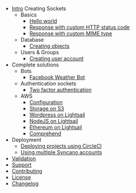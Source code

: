 - [Intro](intro)
  Creating Sockets
  - Basics
    - [Hello world](/basics/hello-world)
    - [Response with custom HTTP status code](/basics/custom-http-status-code)
    - [Response with custom MIME type](/basics/custom-mime-type)
  - Database
    - [Creating objects](/database/creating-objects)
  - Users & Groups
    - [Creating user account](/users-groups/creating-user-account)
    <!-- - [Creating user group](/users-groups/creating-user-group) -->
    <!-- - [Adding user to the group](/users-groups/adding-user-to-the-group) -->
  <!-- - Authorization and Authentication -->
    <!-- - [Simple authentication](/auth/simple) -->
    <!-- - [Group-based authorization](/auth/simple) -->
- Complete solutions
  - Bots
    - [Facebook Weather Bot](/solutions/weather-bot)
  - Authentication sockets
    - [Two factor authentication](/solutions/two-factor-auth)
  - AWS
    - [Configuration ](/solutions/aws-config)
    - [Storage on S3](/solutions/aws-storage)
    - [Wordpress on Lightsail](/solutions/aws-wordpress)
    - [NodeJS on Lightsail](/solutions/aws-node)
    - [Ethereum on Lightsail](/solutions/aws-ethereum)
    - [Comprehend](/solutions/aws-comprehend)
- Deployment
  - [Deploying projects using CircleCI](/deployment/circle-ci)
  - [Using multiple Syncano accounts](/deployment/multiple-accounts)
- [Validation](/solutions/validator)
- [Support](/common/support)
- [Contributing](/common/contributing)
- [License](/common/license)
- [Changelog](/common/changelog)
